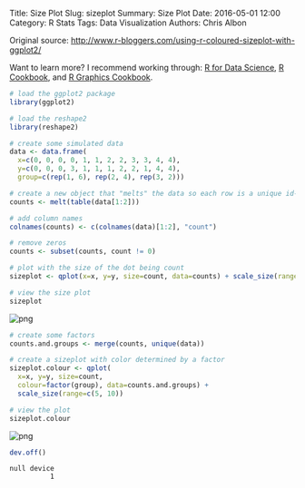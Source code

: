 Title: Size Plot
Slug: sizeplot
Summary: Size Plot
Date: 2016-05-01 12:00
Category: R Stats
Tags: Data Visualization
Authors: Chris Albon


Original source: http://www.r-bloggers.com/using-r-coloured-sizeplot-with-ggplot2/

Want to learn more? I recommend working through: [R for Data Science](http://amzn.to/2myxnhi), [R Cookbook](http://amzn.to/2lF6hkb), and [R Graphics Cookbook](http://amzn.to/2m0fcPL).

```R
# load the ggplot2 package
library(ggplot2)

# load the reshape2
library(reshape2)
```


```R
# create some simulated data
data <- data.frame(
  x=c(0, 0, 0, 0, 1, 1, 2, 2, 3, 3, 4, 4),
  y=c(0, 0, 0, 3, 1, 1, 1, 2, 2, 1, 4, 4),
  group=c(rep(1, 6), rep(2, 4), rep(3, 2)))
```


```R
# create a new object that "melts" the data so each row is a unique id-variable combination
counts <- melt(table(data[1:2]))
```


```R
# add column names
colnames(counts) <- c(colnames(data)[1:2], "count")
```


```R
# remove zeros
counts <- subset(counts, count != 0)
```


```R
# plot with the size of the dot being count
sizeplot <- qplot(x=x, y=y, size=count, data=counts) + scale_size(range=c(5, 10))
```


```R
# view the size plot
sizeplot
```









![png]({filename}/images/sizeplot_files/sizeplot_7_1.png)



```R
# create some factors
counts.and.groups <- merge(counts, unique(data))
```


```R
# create a sizeplot with color determined by a factor
sizeplot.colour <- qplot(
  x=x, y=y, size=count,
  colour=factor(group), data=counts.and.groups) +
  scale_size(range=c(5, 10))
```


```R
# view the plot
sizeplot.colour
```









![png]({filename}/images/sizeplot_files/sizeplot_10_1.png)



```R
dev.off()
```




    null device
              1

